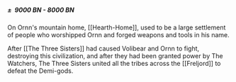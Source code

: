 ##### ±  9000 BN - 8000 BN

On Ornn's mountain home, [[Hearth-Home]], used to be a large settlement of people who worshipped Ornn and forged weapons and tools in his name. 

After [[The Three Sisters]] had caused Volibear and Ornn to fight, destroying this civilization, and after they had been granted power by The Watchers, The Three Sisters united all the tribes across the [[Freljord]] to defeat the Demi-gods.